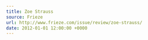 ```yaml
---
title: Zoe Strauss
source: Frieze
url: http://www.frieze.com/issue/review/zoe-strauss/
date: 2012-01-01 12:00:00 +0000
---
```

